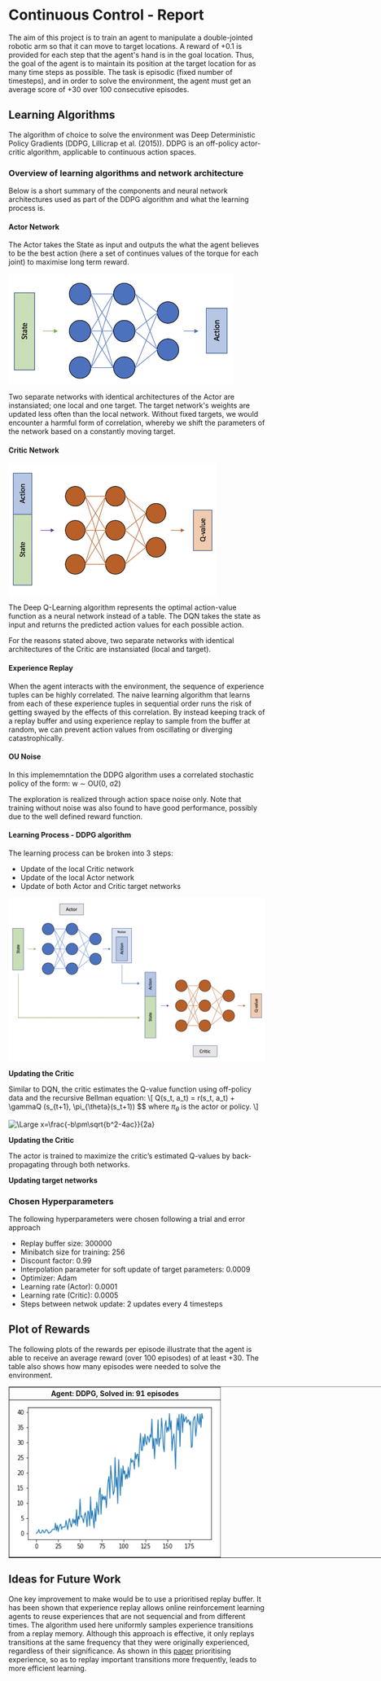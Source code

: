 # Continuous Control - Report


The aim of this project is to train an agent to manipulate a double-jointed robotic arm so that it can move to target locations. A reward of +0.1 is provided for each step that the agent's hand is in the goal location. Thus, the goal of the agent is to maintain its position at the target location for as many time steps as possible. The task is episodic (fixed number of timesteps), and in order to solve the environment, the agent must get an average score of +30 over 100 consecutive episodes.



## Learning Algorithms

The algorithm of choice to solve the environment was Deep Deterministic Policy Gradients (DDPG, Lillicrap et al. (2015)).
DDPG is an off-policy actor-critic algorithm, applicable to continuous action spaces. 



### Overview of learning algorithms and network architecture

Below is a short summary of the components and neural network architectures used as part of the DDPG algorithm and what the learning process is.


#### Actor Network 

The Actor takes the State as input and outputs the what the agent believes to be the best action (here a set of continues values of the torque for each joint) to maximise long term reward.

<img align=center src="images/actor.png"  height="220" />

Two separate networks with identical architectures of the Actor are instansiated; one local and one target. The target network's weights are updated less often than the local network. Without fixed targets, we would encounter a harmful form of correlation, whereby we shift the parameters of the network based on a constantly moving target.

#### Critic Network

<img align=center src="images/critic.png"  height="260" />

The Deep Q-Learning algorithm represents the optimal action-value function as a neural network instead of a table. The DQN takes the state as input and returns the predicted action values for each possible action.

For the reasons stated above, two separate networks with identical architectures of the Critic are instansiated (local and target).


#### Experience Replay


When the agent interacts with the environment, the sequence of experience tuples can be highly correlated. The naive learning algorithm that learns from each of these experience tuples in sequential order runs the risk of getting swayed by the effects of this correlation. By instead keeping track of a replay buffer and using experience replay to sample from the buffer at random, we can prevent action values from oscillating or diverging catastrophically.


#### OU Noise

In this implememntation the DDPG algorithm uses a correlated stochastic policy of the form:
w ∼ OU(0, σ2)

The exploration is realized through action space noise only. Note that training without noise was also found to have good performance, possibly due to the well defined reward function.


#### Learning Process - DDPG algorithm

The learning process can be broken into 3 steps:

* Update of the local Critic network
* Update of the local Actor network
* Update of both Actor and Critic target networks 

<img align=center src="images/ddpg.png" width="600" />

**Updating the Critic**

Similar to DQN, the critic estimates the Q-value function using off-policy
data and the recursive Bellman equation:
\\[ Q(s_t, a_t) = r(s_t, a_t) + \gammaQ (s_{t+1}, \pi_{\theta}(s_t+1)) $$
where $\pi_{\theta}$ is the actor or policy.  \\]

<img src="https://latex.codecogs.com/svg.latex?\Large&space;x=\frac{-b\pm\sqrt{b^2-4ac}}{2a}" title="\Large x=\frac{-b\pm\sqrt{b^2-4ac}}{2a}" />


**Updating the Critic**

The actor is trained to maximize the critic’s estimated Q-values by
back-propagating through both networks. 

**Updating target networks**






### Chosen Hyperparameters

The following hyperparameters were chosen following a trial and error approach

* Replay buffer size: 300000
* Minibatch size for training: 256
* Discount factor: 0.99
* Interpolation parameter for soft update of target parameters: 0.0009
* Optimizer: Adam
* Learning rate (Actor): 0.0001
* Learning rate (Critic): 0.0005
* Steps between netwok update: 2 updates every 4 timesteps


## Plot of Rewards

The following plots of the rewards per episode illustrate that the agent is able to receive an average reward (over 100 episodes) of at least +30. The table also shows how many episodes were needed to solve the environment.

<table style="width:500%" border=1>
  <tr>
    <th align=center>Agent: DDPG, Solved in: 91 episodes</th>
  </tr>
  <tr>
    <td align=center><img src="images/scores.png" width="400" height="300" /></td>
  </tr>
</table>


## Ideas for Future Work

One key improvement to make would be to use a prioritised replay buffer. It has been shown that experience replay allows online reinforcement learning agents to reuse experiences that are not sequencial and from different times. The algorithm used here uniformly samples experience transitions from a replay memory. Although this approach is effective, it only replays transitions at the same frequency that they were originally experienced, regardless of their significance. As shown in this [paper](https://arxiv.org/abs/1511.05952 "arXiv:1511.05952") prioritising experience, so as to replay important transitions more frequently, leads to more efficient learning. 

